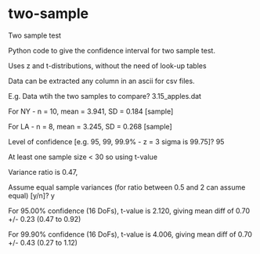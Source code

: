 # two-sample
Two sample test 

Python code to give the confidence interval for two sample test.

Uses z and t-distributions, without the need of look-up tables

Data can be extracted any column in an ascii for csv files.

E.g. Data wtih the two samples to compare? 3.15_apples.dat

For NY -  n = 10, mean = 3.941, SD = 0.184 [sample]

For LA -  n = 8, mean = 3.245, SD = 0.268 [sample]

Level of confidence [e.g. 95, 99, 99.9% - z = 3 sigma is 99.75]? 95

At least one sample size < 30 so using t-value

Variance ratio is 0.47,

Assume equal sample variances (for ratio between 0.5 and 2 can assume equal) [y/n]? y

For 95.00% confidence (16 DoFs), t-value is 2.120, giving mean diff of 0.70 +/- 0.23 (0.47 to 0.92)

For 99.90% confidence (16 DoFs), t-value is 4.006, giving mean diff of 0.70 +/- 0.43 (0.27 to 1.12)




